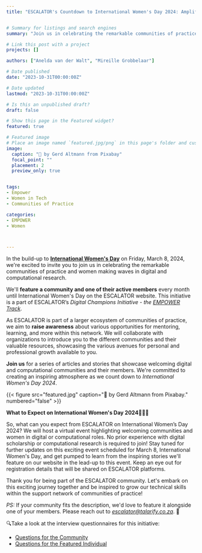 ```yaml
---
title: "ESCALATOR's Countdown to International Women's Day 2024: Amplifying Women in Tech 👩‍💻💥"


# Summary for listings and search engines
summary: "Join us in celebrating the remarkable communities of practice and women making waves in digital and computational research! 💡"

# Link this post with a project
projects: []

authors: ["Anelda van der Walt", "Mireille Grobbelaar"]

# Date published
date: "2023-10-31T00:00:00Z"

# Date updated
lastmod: "2023-10-31T00:00:00Z"

# Is this an unpublished draft?
draft: false

# Show this page in the Featured widget?
featured: true

# Featured image
# Place an image named `featured.jpg/png` in this page's folder and customize its options here.
image:
  caption: "📸 by Gerd Altmann from Pixabay" 
  focal_point: ""
  placement: 2
  preview_only: true


tags:
- Empower
- Women in Tech
- Communities of Practice

categories:
- EMPOWER
- Women



---
```


In the build-up to [**International Women's Day**](https://www.internationalwomensday.com/) on Friday, March 8, 2024, we're excited to invite you to join us in celebrating the remarkable communities of practice and women making waves in digital and computational research. 

We'll **feature a community and one of their active members** every month until International Women's Day on the ESCALATOR website. This initiative is a part of ESCALATOR’s *Digital Champions Initiative - the [EMPOWER Track](https://escalator.sadilar.org/champions/empower/)*.

As ESCALATOR is part of a larger ecosystem of communities of practice, we aim to **raise awareness** about various opportunities for mentoring, learning, and more within this network. We will collaborate with organizations to introduce you to the different communities and their valuable resources, showcasing the various avenues for personal and professional growth available to you. 

**Join us** for a series of articles and stories that showcase welcoming digital and computational communities and their members. We're committed to creating an inspiring atmosphere as we count down to *International Women's Day 2024*.

{{< figure src="featured.jpg" caption="📸 by Gerd Altmann from Pixabay." numbered="false" >}}

**What to Expect on International Women's Day 2024**👩‍🎓🎉

So, what can you expect from ESCALATOR on International Women’s Day 2024? We will host a virtual event highlighting welcoming communities and women in digital or computational roles. No prior experience with digital scholarship or computational research is required to join! Stay tuned for further updates on this exciting event scheduled for March 8, International Women's Day, and get pumped to learn from the inspiring stories we'll feature on our website in the lead-up to this event. Keep an eye out for registration details that will be shared on ESCALATOR platforms. 

Thank you for being part of the ESCALATOR community. Let's embark on this exciting journey together and be inspired to grow our technical skills within the support network of communities of practice! 

*PS:*
If your community fits the description, we'd love to feature it alongside one of your members. Please reach out to *escalator@talarify.co.za*. 📩

🔍Take a look at the interview questionnaires for this initiative: 

- [Questions for the Community](/media/Community.pdf)
- [Questions for the Featured Individual](/media/Individual.pdf)

